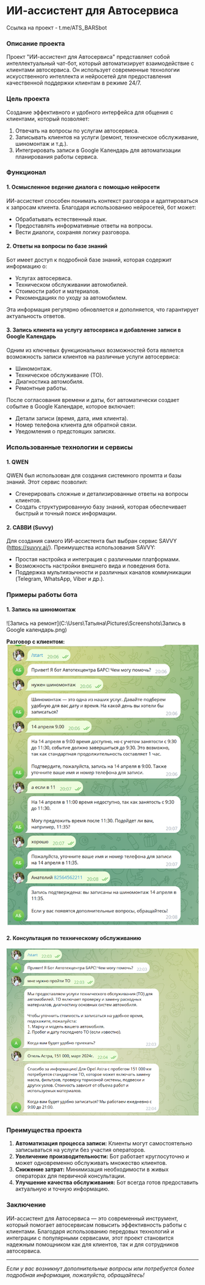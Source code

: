 # ИИ-ассистент для Автосервиса
Ссылка на проект - t.me/ATS_BARSbot

### Описание проекта

Проект "ИИ-ассистент для Автосервиса" представляет собой интеллектуальный чат-бот, который автоматизирует взаимодействие с клиентами автосервиса. Он использует современные технологии искусственного интеллекта и нейросетей для предоставления качественной поддержки клиентам в режиме 24/7.

### Цель проекта
Создание эффективного и удобного интерфейса для общения с клиентами, который позволяет:
1. Отвечать на вопросы по услугам автосервиса.
2. Записывать клиентов на услуги (ремонт, техническое обслуживание, шиномонтаж и т.д.).
3. Интегрировать записи в Google Календарь для автоматизации планирования работы сервиса.

### Функционал

#### 1. Осмысленное ведение диалога с помощью нейросети
ИИ-ассистент способен понимать контекст разговора и адаптироваться к запросам клиента. Благодаря использованию нейросетей, бот может:
- Обрабатывать естественный язык.
- Предоставлять информативные ответы на вопросы.
- Вести диалоги, сохраняя логику разговора.

#### 2. Ответы на вопросы по базе знаний
Бот имеет доступ к подробной базе знаний, которая содержит информацию о:
- Услугах автосервиса.
- Техническом обслуживании автомобилей.
- Стоимости работ и материалов.
- Рекомендациях по уходу за автомобилем.

Эта информация регулярно обновляется и дополняется, что гарантирует актуальность ответов.

#### 3. Запись клиента на услугу автосервиса и добавление записи в Google Календарь
Одним из ключевых функциональных возможностей бота является возможность записи клиентов на различные услуги автосервиса:
- Шиномонтаж.
- Техническое обслуживание (ТО).
- Диагностика автомобиля.
- Ремонтные работы.

После согласования времени и даты, бот автоматически создает событие в Google Календаре, которое включает:
- Детали записи (время, дата, имя клиента).
- Номер телефона клиента для обратной связи.
- Уведомления о предстоящих записях.

### Использованные технологии и сервисы

#### 1. QWEN
QWEN был использован для создания системного промпта и базы знаний. Этот сервис позволил:
- Сгенерировать сложные и детализированные ответы на вопросы клиентов.
- Создать структурированную базу знаний, которая обеспечивает быстрый и точный поиск информации.

#### 2. САВВИ (Suvvy)
Для создания самого ИИ-ассистента был выбран сервис SAVVY (https://suvvy.ai/). Преимущества использования SAVVY:
- Простая настройка и интеграция с различными платформами.
- Возможность настройки внешнего вида и поведения бота.
- Поддержка мультиязычности и различных каналов коммуникации (Telegram, WhatsApp, Viber и др.).

### Примеры работы бота

#### 1. Запись на шиномонтаж
![Запись на ремонт](C:\Users\Татьяна\Pictures\Screenshots\Запись в Google календарь.png)

**Разговор с клиентом:**
![Запись клиента в Google клендарь](https://github.com/TatyanaBtt/ai_assistant/blob/main/%D0%97%D0%B0%D0%BF%D0%B8%D1%81%D1%8C%20%D0%B2%20Google%20%D0%BA%D0%B0%D0%BB%D0%B5%D0%BD%D0%B4%D0%B0%D1%80%D1%8C.png?raw=true)

#### 2. Консультация по техническому обслуживанию
![Пример диалога о ТО](https://github.com/TatyanaBtt/ai_assistant/blob/main/%D0%A0%D0%B0%D0%B7%D0%B2%D0%B5%D1%80%D0%BD%D1%83%D1%82%D1%8B%D0%B9%20%D0%B4%D0%B8%D0%B0%D0%BB%D0%BE%D0%B3.png?raw=true)

### Преимущества проекта
1. **Автоматизация процесса записи:** Клиенты могут самостоятельно записываться на услуги без участия операторов.
2. **Увеличение производительности:** Бот работает круглосуточно и может одновременно обслуживать множество клиентов.
3. **Снижение затрат:** Минимизация необходимости в живых операторах для первичной консультации.
4. **Улучшение качества обслуживания:** Бот всегда готов предоставить актуальную и точную информацию.

### Заключение
ИИ-ассистент для Автосервиса — это современный инструмент, который помогает автосервисам повысить эффективность работы с клиентами. Благодаря использованию передовых технологий и интеграции с популярными сервисами, этот проект становится надежным помощником как для клиентов, так и для сотрудников автосервиса.

---

*Если у вас возникнут дополнительные вопросы или потребуется более подробная информация, пожалуйста, обращайтесь!*
